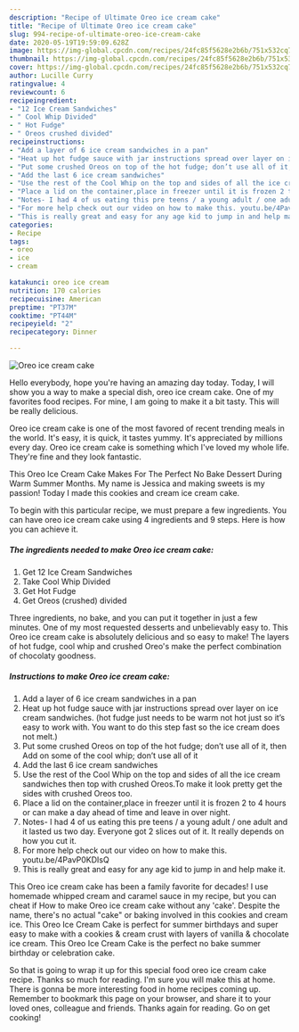 ```yaml
---
description: "Recipe of Ultimate Oreo ice cream cake"
title: "Recipe of Ultimate Oreo ice cream cake"
slug: 994-recipe-of-ultimate-oreo-ice-cream-cake
date: 2020-05-19T19:59:09.628Z
image: https://img-global.cpcdn.com/recipes/24fc85f5628e2b6b/751x532cq70/oreo-ice-cream-cake-recipe-main-photo.jpg
thumbnail: https://img-global.cpcdn.com/recipes/24fc85f5628e2b6b/751x532cq70/oreo-ice-cream-cake-recipe-main-photo.jpg
cover: https://img-global.cpcdn.com/recipes/24fc85f5628e2b6b/751x532cq70/oreo-ice-cream-cake-recipe-main-photo.jpg
author: Lucille Curry
ratingvalue: 4
reviewcount: 6
recipeingredient:
- "12 Ice Cream Sandwiches"
- " Cool Whip Divided"
- " Hot Fudge"
- " Oreos crushed divided"
recipeinstructions:
- "Add a layer of 6 ice cream sandwiches in a pan"
- "Heat up hot fudge sauce with jar instructions spread over layer on ice cream sandwiches. (hot fudge just needs to be warm not hot just so it’s easy to work with. You want to do this step fast so the ice cream does not melt.)"
- "Put some crushed Oreos on top of the hot fudge; don’t use all of it, then Add on some of the cool whip; don’t use all of it"
- "Add the last 6 ice cream sandwiches"
- "Use the rest of the Cool Whip on the top and sides of all the ice cream sandwiches then top with crushed Oreos.To make it look pretty get the sides with crushed Oreos too."
- "Place a lid on the container,place in freezer until it is frozen 2 to 4 hours or can make a day ahead of time and leave in over night."
- "Notes- I had 4 of us eating this pre teens / a young adult / one adult and it lasted us two day. Everyone got 2 slices out of it. It really depends on how you cut it."
- "For more help check out our video on how to make this. youtu.be/4PavP0KDIsQ"
- "This is really great and easy for any age kid to jump in and help make it."
categories:
- Recipe
tags:
- oreo
- ice
- cream

katakunci: oreo ice cream 
nutrition: 170 calories
recipecuisine: American
preptime: "PT37M"
cooktime: "PT44M"
recipeyield: "2"
recipecategory: Dinner

---
```



![Oreo ice cream cake](https://img-global.cpcdn.com/recipes/24fc85f5628e2b6b/751x532cq70/oreo-ice-cream-cake-recipe-main-photo.jpg)

Hello everybody, hope you're having an amazing day today. Today, I will show you a way to make a special dish, oreo ice cream cake. One of my favorites food recipes. For mine, I am going to make it a bit tasty. This will be really delicious.

Oreo ice cream cake is one of the most favored of recent trending meals in the world. It's easy, it is quick, it tastes yummy. It's appreciated by millions every day. Oreo ice cream cake is something which I've loved my whole life. They're fine and they look fantastic.

This Oreo Ice Cream Cake Makes For The Perfect No Bake Dessert During Warm Summer Months. My name is Jessica and making sweets is my passion! Today I made this cookies and cream ice cream cake.


To begin with this particular recipe, we must prepare a few ingredients. You can have oreo ice cream cake using 4 ingredients and 9 steps. Here is how you can achieve it.

<!--inarticleads1-->

##### The ingredients needed to make Oreo ice cream cake:

1. Get 12 Ice Cream Sandwiches
1. Take  Cool Whip Divided
1. Get  Hot Fudge
1. Get  Oreos (crushed) divided


Three ingredients, no bake, and you can put it together in just a few minutes. One of my most requested desserts and unbelievably easy to. This Oreo ice cream cake is absolutely delicious and so easy to make! The layers of hot fudge, cool whip and crushed Oreo&#39;s make the perfect combination of chocolaty goodness. 

<!--inarticleads2-->

##### Instructions to make Oreo ice cream cake:

1. Add a layer of 6 ice cream sandwiches in a pan
1. Heat up hot fudge sauce with jar instructions spread over layer on ice cream sandwiches. (hot fudge just needs to be warm not hot just so it’s easy to work with. You want to do this step fast so the ice cream does not melt.)
1. Put some crushed Oreos on top of the hot fudge; don’t use all of it, then Add on some of the cool whip; don’t use all of it
1. Add the last 6 ice cream sandwiches
1. Use the rest of the Cool Whip on the top and sides of all the ice cream sandwiches then top with crushed Oreos.To make it look pretty get the sides with crushed Oreos too.
1. Place a lid on the container,place in freezer until it is frozen 2 to 4 hours or can make a day ahead of time and leave in over night.
1. Notes- I had 4 of us eating this pre teens / a young adult / one adult and it lasted us two day. Everyone got 2 slices out of it. It really depends on how you cut it.
1. For more help check out our video on how to make this. youtu.be/4PavP0KDIsQ
1. This is really great and easy for any age kid to jump in and help make it.


This Oreo ice cream cake has been a family favorite for decades! I use homemade whipped cream and caramel sauce in my recipe, but you can cheat if How to make Oreo ice cream cake without any &#39;cake&#39;. Despite the name, there&#39;s no actual &#34;cake&#34; or baking involved in this cookies and cream ice. This Oreo Ice Cream Cake is perfect for summer birthdays and super easy to make with a cookies &amp; cream crust with layers of vanilla &amp; chocolate ice cream. This Oreo Ice Cream Cake is the perfect no bake summer birthday or celebration cake. 

So that is going to wrap it up for this special food oreo ice cream cake recipe. Thanks so much for reading. I'm sure you will make this at home. There is gonna be more interesting food in home recipes coming up. Remember to bookmark this page on your browser, and share it to your loved ones, colleague and friends. Thanks again for reading. Go on get cooking!

